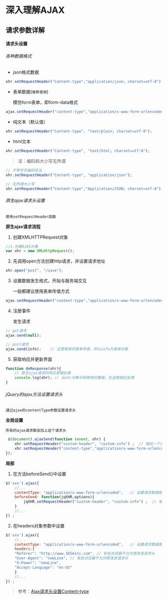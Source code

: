 # 深入理解AJAX

## 请求参数详解

#### 请求头设置

###### 各种数据格式

* json格式数据

``` js
xhr.setRequestHeader("Content-type","application/json; charset=utf-8");
```

* 表单数据(`推荐使用`)

	模仿form表单，即form-data格式

``` js
ajax.setRequestHeader("content-type","application/x-www-form-urlencoded");
```

* 纯文本（默认值）

``` js
xhr.setRequestHeader("Content-type", "text/plain; charset=utf-8");
```

* html文本

``` js
xhr.setRequestHeader("Content-type", "text/html; charset=utf-8");
```

> 注：编码和大小写无所谓

``` js
// 不带字符编码写法
xhr.setRequestHeader("Content-type", "application/json");

// 无所谓大小写
xhr.setRequestHeader("Content-type","Application/JSON; charset=utf-8");
```

###### 原生ajax请求头设置

	使用setRequestHeader函数

**原生ajax请求流程**

1. 创建XMLHTTPRequest对象

``` js
//1.创建AJAX对象
var xhr = new XMLHttpRequest();
```

2. 先调用open方法创建http请求，并设置请求地址

``` js
xhr.open("post", "/save");
```

3. 设置数据发生格式，开始与服务端交互

	一般都建议使用表单传值方式

``` js
ajax.setRequestHeader("content-type","application/x-www-form-urlencoded");
```

4. 注册事件

	发生请求

``` js
// get请求
ajax.send(null);

// post请求
ajax.send(info);	// 这里使用仿表单传值，所以info为表单对象
```

5. 获取响应并更新界面

``` js
function doResponse(xhr){
	// 原生ajax请求的响应逻辑处理
	console.log(xhr); // 从xhr对象中获取响应数据，在这做相应处理
}
```

###### jQuery的ajax方法设置请求头

	通过ajax的contentType参数设置请求头

**全局设置**

	所有的ajax请求都会加上这个请求头

``` js
 $(document).ajaxSend(function (event, xhr) {
	xhr.setRequestHeader("custom-header", "custom-info") ;  // 增加一个自定义请求头
	xhr.setRequestHeader("content-type","application/x-www-form-urlencoded") ;  // 设置请求数据格式
});
```

**局部**

1. 在方法beforeSend()中设置

``` js
$('xxx').ajax({
	//...
	contentType: "application/x-www-form-urlencoded",	// 设置请求数据格式
	beforeSend: function(jqXHR,options){
		jqXHR.setRequestHeader("custom-header", "custom-info") ;  // 增加一个自定义请求头
	}
	//...
}) ;
```

2. 在headers对象参数中设置

``` js
$('xxx').ajax({
	//...
	contentType: "application/x-www-form-urlencoded",	// 设置请求数据格式
	headers:{
	"Referer": "http://www.365mini.com", // 有些浏览器不允许修改该请求头       
	"User-Agent": "newLine", // 有些浏览器不允许修改该请求头        
	"X-Power": "newLine",       
	"Accept-Language": "en-US"
	}
	//...
}) ;
```

> 参考：[Ajax请求头设置Content-type](https://blog.csdn.net/xiazeqiang2018/article/details/81319785)
